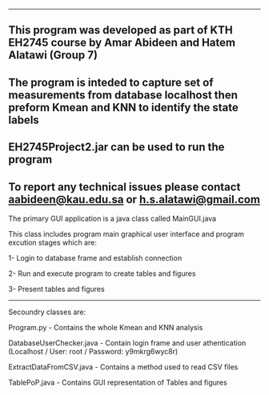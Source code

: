 ----------------------------------------------------------------------------------------------------------------------------------------------
This program was developed as part of KTH EH2745 course by Amar Abideen and Hatem Alatawi (Group 7)
----------------------------------------------------------------------------------------------------------------------------------------------
The program is inteded to capture set of measurements from  database localhost then preform Kmean and KNN to identify the state labels
----------------------------------------------------------------------------------------------------------------------------------------------
EH2745Project2.jar can be used to run the program
----------------------------------------------------------------------------------------------------------------------------------------------
To report any technical issues please contact aabideen@kau.edu.sa or h.s.alatawi@gmail.com
----------------------------------------------------------------------------------------------------------------------------------------------

The primary GUI application is a java class called MainGUI.java

This class includes program main graphical user interface and program excution stages which are:

1- Login to database frame and establish connection 

2- Run and execute program to create tables and figures

3- Present tables and figures 

-------------------------------------------------------------------------------------------------------------------------------------------

Secoundry classes are:

Program.py - Contains the whole Kmean and KNN analysis 

DatabaseUserChecker.java - Contain login frame and user athentication (Localhost / User: root / Password: y9mkrg6wyc8r)

ExtractDataFromCSV.java - Contains a method used to read CSV files

TablePoP.java - Contains GUI representation of Tables and figures
